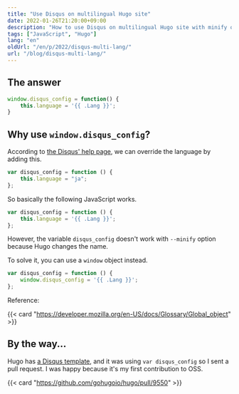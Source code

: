 ```yaml
---
title: "Use Disqus on multilingual Hugo site"
date: 2022-01-26T21:20:00+09:00
description: "How to use Disqus on multilingual Hugo site with minify option"
tags: ["JavaScript", "Hugo"]
lang: "en"
oldUrl: "/en/p/2022/disqus-multi-lang/"
url: "/blog/disqus-multi-lang/"
---
```


## The answer

```javascript
window.disqus_config = function() {
	this.language = '{{ .Lang }}';
}
```

## Why use `window.disqus_config`?

According to [the Disqus' help page](https://help.disqus.com/en/articles/1717203-multi-lingual-websites), we can override the language by adding this.

```javascript
var disqus_config = function () {
	this.language = "ja";
};
```

So basically the following JavaScript works.

```javascript
var disqus_config = function () {
	this.language = '{{ .Lang }}';
};
```

However, the variable `disqus_config` doesn't work with `--minify` option because Hugo changes the name.

To solve it, you can use a `window` object instead.

```javascript
var disqus_config = function () {
	window.disqus_config = '{{ .Lang }}';
};
```

Reference:

{{< card "https://developer.mozilla.org/en-US/docs/Glossary/Global_object" >}}

## By the way...

Hugo has [a Disqus template](https://github.com/gohugoio/hugo/blob/master/tpl/tplimpl/embedded/templates/disqus.html), and it was using `var disqus_config` so I sent a pull request.
I was happy because it's my first contribution to OSS.

{{< card "https://github.com/gohugoio/hugo/pull/9550" >}}
